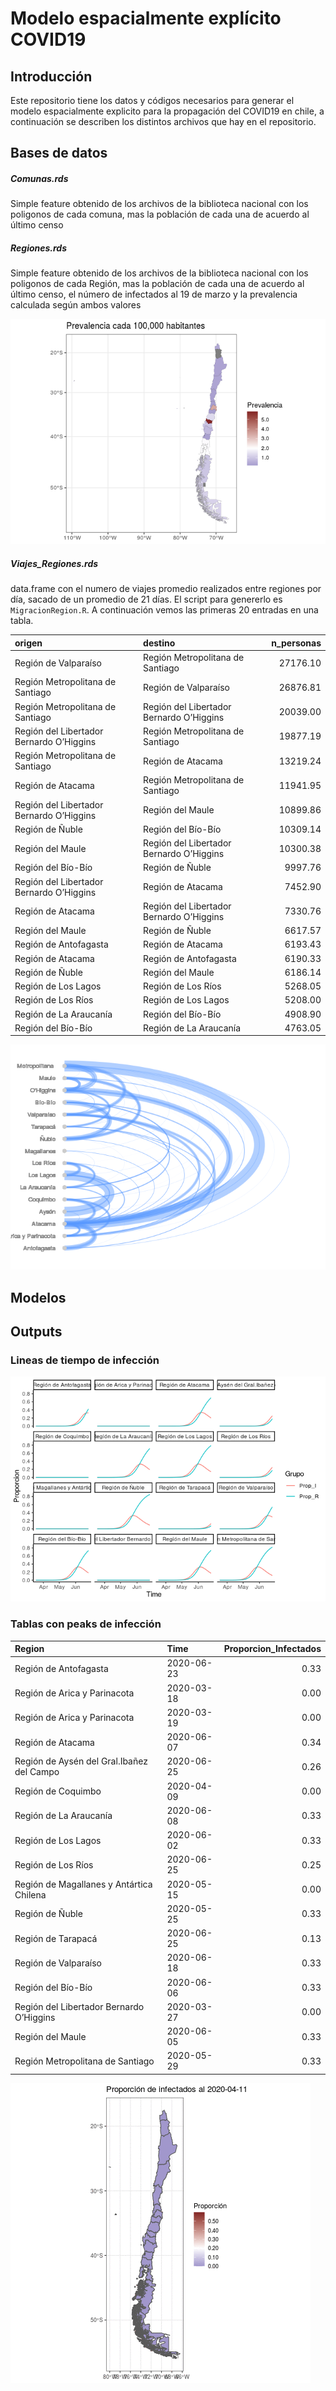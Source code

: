 Modelo espacialmente explícito COVID19
================

## Introducción

Este repositorio tiene los datos y códigos necesarios para generar el
modelo espacialmente explicito para la propagación del COVID19 en chile,
a continuación se describen los distintos archivos que hay en el
repositorio.

## Bases de datos

##### Comunas.rds

Simple feature obtenido de los archivos de la biblioteca nacional con
los poligonos de cada comuna, mas la población de cada una de acuerdo al
último censo

##### Regiones.rds

Simple feature obtenido de los archivos de la biblioteca nacional con
los poligonos de cada Región, mas la población de cada una de acuerdo al
último censo, el número de infectados al 19 de marzo y la prevalencia
calculada según ambos valores

![](README_files/figure-gfm/Mapa-1.png)<!-- -->

##### Viajes\_Regiones.rds

data.frame con el numero de viajes promedio realizados entre regiones
por día, sacado de un promedio de 21 días. El script para genererlo es
`MigracionRegion.R`. A continuación vemos las primeras 20 entradas en
una tabla.

| origen                                   | destino                                  | n\_personas |
| :--------------------------------------- | :--------------------------------------- | ----------: |
| Región de Valparaíso                     | Región Metropolitana de Santiago         |    27176.10 |
| Región Metropolitana de Santiago         | Región de Valparaíso                     |    26876.81 |
| Región Metropolitana de Santiago         | Región del Libertador Bernardo O’Higgins |    20039.00 |
| Región del Libertador Bernardo O’Higgins | Región Metropolitana de Santiago         |    19877.19 |
| Región Metropolitana de Santiago         | Región de Atacama                        |    13219.24 |
| Región de Atacama                        | Región Metropolitana de Santiago         |    11941.95 |
| Región del Libertador Bernardo O’Higgins | Región del Maule                         |    10899.86 |
| Región de Ñuble                          | Región del Bío-Bío                       |    10309.14 |
| Región del Maule                         | Región del Libertador Bernardo O’Higgins |    10300.38 |
| Región del Bío-Bío                       | Región de Ñuble                          |     9997.76 |
| Región del Libertador Bernardo O’Higgins | Región de Atacama                        |     7452.90 |
| Región de Atacama                        | Región del Libertador Bernardo O’Higgins |     7330.76 |
| Región del Maule                         | Región de Ñuble                          |     6617.57 |
| Región de Antofagasta                    | Región de Atacama                        |     6193.43 |
| Región de Atacama                        | Región de Antofagasta                    |     6190.33 |
| Región de Ñuble                          | Región del Maule                         |     6186.14 |
| Región de Los Lagos                      | Región de Los Ríos                       |     5268.05 |
| Región de Los Ríos                       | Región de Los Lagos                      |     5208.00 |
| Región de La Araucanía                   | Región del Bío-Bío                       |     4908.90 |
| Región del Bío-Bío                       | Región de La Araucanía                   |     4763.05 |

![](README_files/figure-gfm/red-1.png)<!-- -->

## Modelos

## Outputs

### Lineas de tiempo de infección

![](README_files/figure-gfm/unnamed-chunk-1-1.png)<!-- -->

### Tablas con peaks de infección

| Region                                    | Time       | Proporcion\_Infectados |
| :---------------------------------------- | :--------- | ---------------------: |
| Región de Antofagasta                     | 2020-06-23 |                   0.33 |
| Región de Arica y Parinacota              | 2020-03-18 |                   0.00 |
| Región de Arica y Parinacota              | 2020-03-19 |                   0.00 |
| Región de Atacama                         | 2020-06-07 |                   0.34 |
| Región de Aysén del Gral.Ibañez del Campo | 2020-06-25 |                   0.26 |
| Región de Coquimbo                        | 2020-04-09 |                   0.00 |
| Región de La Araucanía                    | 2020-06-08 |                   0.33 |
| Región de Los Lagos                       | 2020-06-02 |                   0.33 |
| Región de Los Ríos                        | 2020-06-25 |                   0.25 |
| Región de Magallanes y Antártica Chilena  | 2020-05-15 |                   0.00 |
| Región de Ñuble                           | 2020-05-25 |                   0.33 |
| Región de Tarapacá                        | 2020-06-25 |                   0.13 |
| Región de Valparaíso                      | 2020-06-18 |                   0.33 |
| Región del Bío-Bío                        | 2020-06-06 |                   0.33 |
| Región del Libertador Bernardo O’Higgins  | 2020-03-27 |                   0.00 |
| Región del Maule                          | 2020-06-05 |                   0.33 |
| Región Metropolitana de Santiago          | 2020-05-29 |                   0.33 |

![](Test2.gif)<!-- -->
